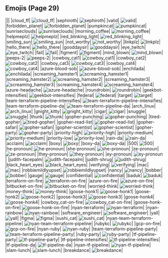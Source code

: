 
## Emojis (Page 29)
|||
|cloud_ff| ![cloud_ff](/output/cloud_ff.gif)|
|sephiroth| ![sephiroth](/output/sephiroth.png)|
|valid| ![valid](/output/valid.png)|
|forbidden_planet| ![forbidden_planet](/output/forbidden_planet.png)|
|pumpkincat| ![pumpkincat](/output/pumpkincat.png)|
|sunriseclouds| ![sunriseclouds](/output/sunriseclouds.png)|
|morning_coffee| ![morning_coffee](/output/morning_coffee.png)|
|helpmeplz| ![helpmeplz](/output/helpmeplz.png)|
|red_blinking_light| ![red_blinking_light](/output/red_blinking_light.gif)|
|smiling_sun| ![smiling_sun](/output/smiling_sun.gif)|
|not_worthy| ![not_worthy](/output/not_worthy.gif)|
|linkplz| ![linkplz](/output/linkplz.gif)|
|hello_there| ![hello_there](/output/hello_there.gif)|
|gooddaysir| ![gooddaysir](/output/gooddaysir.gif)|
|eye_twitch| ![eye_twitch](/output/eye_twitch.gif)|
|fail| ![fail](/output/fail.gif)|
|figment| ![figment](/output/figment.png)|
|mind_blown| ![mind_blown](/output/mind_blown.gif)|
|peeps-2| ![peeps-2](/output/peeps-2.png)|
|cowboy_cat1| ![cowboy_cat1](/output/cowboy_cat1.png)|
|cowboy_cat2| ![cowboy_cat2](/output/cowboy_cat2.png)|
|cowboy_cat3| ![cowboy_cat3](/output/cowboy_cat3.png)|
|cowboy_cat4| ![cowboy_cat4](/output/cowboy_cat4.png)|
|azure-blood-sob| ![azure-blood-sob](/output/azure-blood-sob.png)|
|enchilada| ![enchilada](/output/enchilada.png)|
|screaming_hamster1| ![screaming_hamster1](/output/screaming_hamster1.png)|
|screaming_hamster2| ![screaming_hamster2](/output/screaming_hamster2.png)|
|screaming_hamster3| ![screaming_hamster3](/output/screaming_hamster3.png)|
|screaming_hamster4| ![screaming_hamster4](/output/screaming_hamster4.png)|
|azure-headache| ![azure-headache](/output/azure-headache.png)|
|roundrobin| ![roundrobin](/output/roundrobin.png)|
|geekbot-intensifies| ![geekbot-intensifies](/output/geekbot-intensifies.gif)|
|federal| ![federal](/output/federal.png)|
|target| ![target](/output/target.jpg)|
|team-terraform-pipeline-intensifies| ![team-terraform-pipeline-intensifies](/output/team-terraform-pipeline-intensifies.gif)|
|team-terraform-pipeline-da| ![team-terraform-pipeline-da](/output/team-terraform-pipeline-da.png)|
|arch_linux| ![arch_linux](/output/arch_linux.png)|
|gnight_kitty| ![gnight_kitty](/output/gnight_kitty.png)|
|cigar| ![cigar](/output/cigar.png)|
|snuggle| ![snuggle](/output/snuggle.png)|
|thunk| ![thunk](/output/thunk.png)|
|gopher-punching| ![gopher-punching](/output/gopher-punching.gif)|
|tired-gopher| ![tired-gopher](/output/tired-gopher.png)|
|gopher-read-list| ![gopher-read-list](/output/gopher-read-list.png)|
|gopher-safari| ![gopher-safari](/output/gopher-safari.png)|
|gopher-scientist| ![gopher-scientist](/output/gopher-scientist.png)|
|gopher-party| ![gopher-party](/output/gopher-party.png)|
|priority-high| ![priority-high](/output/priority-high.png)|
|priority-medium| ![priority-medium](/output/priority-medium.png)|
|priority-low| ![priority-low](/output/priority-low.png)|
|rain-da| ![rain-da](/output/rain-da.png)|
|acclaim| ![acclaim](/output/acclaim.png)|
|boxy| ![boxy](/output/boxy.png)|
|boxy-da| ![boxy-da](/output/boxy-da.png)|
|500| ![500](/output/500.png)|
|he-pronoun| ![he-pronoun](/output/he-pronoun.png)|
|she-pronoun| ![she-pronoun](/output/she-pronoun.png)|
|ze-pronoun| ![ze-pronoun](/output/ze-pronoun.png)|
|they-pronoun| ![they-pronoun](/output/they-pronoun.png)|
|ey-pronoun| ![ey-pronoun](/output/ey-pronoun.png)|
|judith-facepalm| ![judith-facepalm](/output/judith-facepalm.png)|
|judith-shrug| ![judith-shrug](/output/judith-shrug.png)|
|black_heart_eyes| ![black_heart_eyes](/output/black_heart_eyes.png)|
|verifying| ![verifying](/output/verifying.gif)|
|mac| ![mac](/output/mac.png)|
|robbiemildlyupset| ![robbiemildlyupset](/output/robbiemildlyupset.png)|
|nancy| ![nancy](/output/nancy.png)|
|bobber| ![bobber](/output/bobber.jpg)|
|gauge| ![gauge](/output/gauge.png)|
|confidential| ![confidential](/output/confidential.png)|
|baduk| ![baduk](/output/baduk.png)|
|terraform-on-fire| ![terraform-on-fire](/output/terraform-on-fire.gif)|
|azure-on-fire| ![azure-on-fire](/output/azure-on-fire.gif)|
|bitbucket-on-fire| ![bitbucket-on-fire](/output/bitbucket-on-fire.gif)|
|worried-think| ![worried-think](/output/worried-think.png)|
|money-think| ![money-think](/output/money-think.png)|
|goose-honk1| ![goose-honk1](/output/goose-honk1.png)|
|goose-honk2| ![goose-honk2](/output/goose-honk2.png)|
|goose-honk3| ![goose-honk3](/output/goose-honk3.png)|
|goose-honk4| ![goose-honk4](/output/goose-honk4.png)|
|cowboy_cat-on-fire| ![cowboy_cat-on-fire](/output/cowboy_cat-on-fire.gif)|
|goose-honk-on-fire| ![goose-honk-on-fire](/output/goose-honk-on-fire.gif)|
|nyan-terraform| ![nyan-terraform](/output/nyan-terraform.gif)|
|nyan-rainbow| ![nyan-rainbow](/output/nyan-rainbow.gif)|
|software_engineer| ![software_engineer](/output/software_engineer.png)|
|yall| ![yall](/output/yall.jpg)|
|figma| ![figma](/output/figma.png)|
|sushi_cat| ![sushi_cat](/output/sushi_cat.png)|
|nyan-team-terraform-pipeline| ![nyan-team-terraform-pipeline](/output/nyan-team-terraform-pipeline.gif)|
|rubykc| ![rubykc](/output/rubykc.png)|
|gcp-on-fire| ![gcp-on-fire](/output/gcp-on-fire.gif)|
|nyan-ruby| ![nyan-ruby](/output/nyan-ruby.gif)|
|team-terraform-pipeline-party| ![team-terraform-pipeline-party](/output/team-terraform-pipeline-party.gif)|
|ruby-party| ![ruby-party](/output/ruby-party.gif)|
|tf-pipeline-party| ![tf-pipeline-party](/output/tf-pipeline-party)|
|tf-pipeline-intensifies| ![tf-pipeline-intensifies](/output/tf-pipeline-intensifies)|
|tf-pipeline-da| ![tf-pipeline-da](/output/tf-pipeline-da)|
|nyan-tf-pipeline| ![nyan-tf-pipeline](/output/nyan-tf-pipeline)|
|slam-lunch| ![slam-lunch](/output/slam-lunch.jpg)|
|breakdance| ![breakdance](/output/breakdance.gif)|